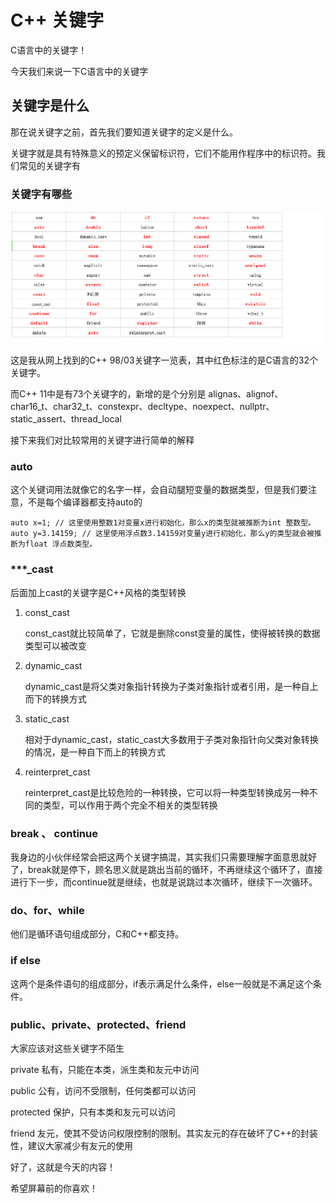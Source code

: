 # C++ 关键字

C语言中的关键字！

<!--more-->

今天我们来说一下C语言中的关键字

## 关键字是什么

那在说关键字之前，首先我们要知道关键字的定义是什么。

关键字就是具有特殊意义的预定义保留标识符，它们不能用作程序中的标识符。我们常见的关键字有

### 关键字有哪些

![关键字](keywords-list.png "关键字一览表")

这是我从网上找到的C++ 98/03关键字一览表，其中红色标注的是C语言的32个关键字。

而C++ 11中是有73个关键字的，新增的是个分别是 alignas、alignof、char16_t、char32_t、constexpr、decltype、noexpect、nullptr、static_assert、thread_local

接下来我们对比较常用的关键字进行简单的解释

### auto

这个关键词用法就像它的名字一样，会自动腿短变量的数据类型，但是我们要注意，不是每个编译器都支持auto的

```
auto x=1; // 这里使用整数1对变量x进行初始化，那么x的类型就被推断为int 整数型。
auto y=3.14159; // 这里使用浮点数3.14159对变量y进行初始化，那么y的类型就会被推断为float 浮点数类型。

```

### ***_cast

后面加上cast的关键字是C++风格的类型转换

1. const_cast

    const_cast就比较简单了，它就是删除const变量的属性，使得被转换的数据类型可以被改变

2. dynamic_cast

    dynamic_cast是将父类对象指针转换为子类对象指针或者引用，是一种自上而下的转换方式

3. static_cast
    
    相对于dynamic_cast，static_cast大多数用于子类对象指针向父类对象转换的情况，是一种自下而上的转换方式

4. reinterpret_cast

    reinterpret_cast是比较危险的一种转换，它可以将一种类型转换成另一种不同的类型，可以作用于两个完全不相关的类型转换


### break 、 continue    

我身边的小伙伴经常会把这两个关键字搞混，其实我们只需要理解字面意思就好了，break就是停下，顾名思义就是跳出当前的循环，不再继续这个循环了，直接进行下一步，而continue就是继续，也就是说跳过本次循环，继续下一次循环。

### do、for、while

他们是循环语句组成部分，C和C++都支持。

### if else 

这两个是条件语句的组成部分，if表示满足什么条件，else一般就是不满足这个条件。

### public、private、protected、friend

大家应该对这些关键字不陌生

private 私有，只能在本类，派生类和友元中访问

public 公有，访问不受限制，任何类都可以访问

protected 保护，只有本类和友元可以访问

friend 友元，使其不受访问权限控制的限制。其实友元的存在破坏了C++的封装性，建议大家减少有友元的使用




好了，这就是今天的内容！ 

希望屏幕前的你喜欢！

